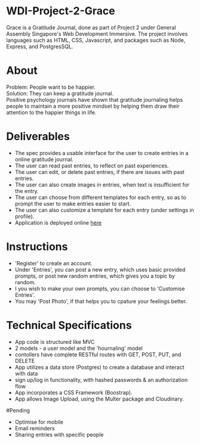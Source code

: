 # WDI-Project-2-Grace
Grace is a Gratitude Journal, done as part of Project 2 under General Assembly Singapore's Web Development Immersive. The project involves languages such as HTML, CSS, Javascript, and packages such as Node, Express, and PostgresSQL.

# About
Problem: People want to be happier.<br />
Solution: They can keep a gratitude journal.<br />
Positive psychology journals have shown that gratitude journaling helps people to maintain a more positive mindset by helping them draw their attention to the happier things in life.

# Deliverables
- The spec provides a usable interface for the user to create entries in a online gratitude journal.
- The user can read past entries, to reflect on past experiences. 
- The user can edit, or delete past entries, if there are issues with past entries. 
- The user can also create images in entries, when text is insufficient for the entry.
- The user can choose from different templates for each entry, so as to prompt the user to make entries easier to start. 
- The user can also customize a template for each entry (under settings in profile).
- Application is deployed online [here](http://grace-journal.herokuapp.com/)

# Instructions
- 'Register' to create an account.
- Under 'Entries', you can post a new entry, which uses basic provided prompts, or post new random entries, which gives you a topic by random.
- I you wish to make your own prompts, you can choose to 'Customise Entries'.
- You may 'Post Photo', if that helps you to cpature your feelings better.

# Technical Specifications
- App code is structured like MVC
- 2 models - a user model and the 'hournaling' model
- contollers have complete RESTful routes with GET, POST, PUT, and DELETE
- App utilizes a data store (Postgres) to create a database and interact with data
- sign up/log in functionality, with hashed passwords & an authorization flow
- App incorporates a CSS Framework (Boostrap).
- App allows Image Upload, using the Multer package and Cloudinary.

#Pending
- Optimise for mobile
- Email reminders
- Sharing entries with specific people